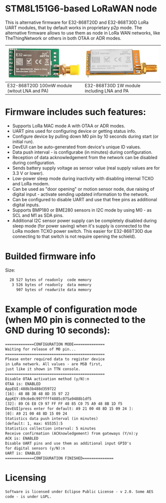 # STM8L151G6-based LoRaWAN node

  This is alternative firmware for E32-868T20D and E32-868T30D LoRa UART modules,
that by default works in proprietary p2p mode. The alternative firmware allows to
use them as node in LoRa WAN networks, like TheThingNetwork or others in both
OTAA or ADR modes.

 | ![E32-868T20D](Pictures/e32-868t20d.png "e32-868t20d 100mW module") | ![E32-868T30D](Pictures/e32-868t30d.png "e32-868t30d 1W module") |
 |--- |--- |
 | E32-868T20D 100mW module (witout LNA and PA) | E32-868T30D 1W module including LNA and PA |


# Firmware includes such features:
  * Supports LoRa MAC mode A with OTAA or ADR modes.
  * UART pins used for configuring device or getting status info.
  * Configure device by pulling down M0 pin by 10 seconds during start (or initial run).
  * DevEUI can be auto-generated from device's unique ID values.
  * Data push interval - is configurabe (in minutes) during configuration.
  * Reception of data acknowledgement from the network can be disabled during configuration.
  * Sends battery supply voltage as sensor value (real supply values are for 3.3 V or lower).
  * Low-power sleep mode during inactivity with disabling internal TCXO and LoRa modem.
  * Can be used as "door opening" or motion sensor node, due raising of digital input -
    activate sending updated information to the network.
  * Can be configured to disable UART and use that free pins as additional digital inputs.
  * Supports BMP180 or BME280 sensors in I2C mode by using M0 - as SCL and M1 as SDA pins.
  * Additional I2C sensor power supply can be completely disabled during sleep mode
    (for power saving) when it's supply is connected to the LoRa modem TCXO power switch.
    This easier for E32-868T30D due connecting to that switch is not require opening the schield).


# Builded firmware info
Size:
```
  28 527 bytes of readonly  code memory
   3 526 bytes of readonly  data memory
     907 bytes of readwrite data memory
```


# Example of configuration mode (when M0 pin is connected to the GND during 10 seconds):
```
=============CONFIGURATION MODE==============
Waiting for release of M0 pin...
=============================================
Please enter required data to register device
in LoRa network. All values - are MSB first,
just like it shown in TTN console.
=============================================
Disable OTAA activation method (y/N):n
OTAA is: ENABLED
AppEUI:488b3b488d359722
[16]: 48 8B 3B 48 8D 35 97 22 
AppKEY:89c6e8c997ffff4885c075a9488b1df5
[32]: 89 C6 E8 C9 97 FF FF 48 85 C0 75 A9 48 8B 1D f5 
DevEUI[press enter for default: A9 21 00 48 8D 15 09 24 ]:
[0]: A9 21 00 48 8D 15 09 24 
Statistics data push interval (in minutes)
[default: 1, max: 65535]:5
Statistics collection interval: 5 minutes
Receive confirmation (ACKnowledgement) from gateways (Y/n):y
ACK is: ENABLED
Disable UART pins and use them as additional input GPIO's
for digital sensors (y/N):n
UART is: ENABLED
=============CONFIGURATION FINISHED==============
```

# Licensing
    Software is licensed under Eclipse Public License - v 2.0. Some AES code - is under LGPL.

